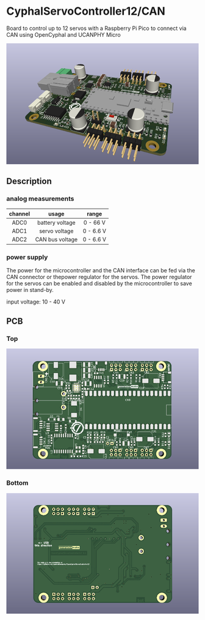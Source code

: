 # CyphalServoController12/CAN
Board to control up to 12 servos with a Raspberry Pi Pico to connect via CAN using OpenCyphal and UCANPHY Micro

![CyphalServoController12/CAN rendering](docs/images/CyphalServoController12-CAN_rendering.png)

## Description

### analog measurements

| **channel** | **usage**       | **range**  |
|:-----------:|:---------------:|:----------:|
| ADC0        | battery voltage | 0 - 66 V   |
| ADC1        | servo voltage   | 0 - 6.6 V  |
| ADC2        | CAN bus voltage | 0 - 6.6 V  |

### power supply

The power for the microcontroller and the CAN interface can be fed via the CAN connector or thepower regulator for the servos. The power regulator for the servos can be enabled and disabled by the microcontroller to save power in stand-by.

input voltage: 10 - 40 V

## PCB

### Top

![CyphalServoController12/CAN PCB top](docs/images/CyphalServoController12-CAN_top.png)

### Bottom

![CyphalServoController12/CAN PCB bot](docs/images/CyphalServoController12-CAN_bot.png)
